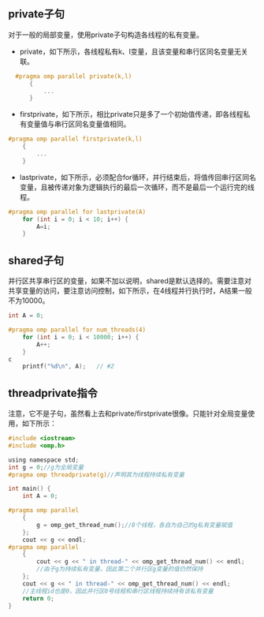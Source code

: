 ## private子句

对于一般的局部变量，使用private子句构造各线程的私有变量。

- private，如下所示，各线程私有k、l变量，且该变量和串行区同名变量无关联。

```c
  #pragma omp parallel private(k,l)
      {
          ...
      }
```

- firstprivate，如下所示，相比private只是多了一个初始值传递，即各线程私有变量值与串行区同名变量值相同。

```c
#pragma omp parallel firstprivate(k,l)
    {
        ...
    }
```

- lastprivate，如下所示，必须配合for循环，并行结束后，将值传回串行区同名变量，且被传递对象为逻辑执行的最后一次循环，而不是最后一个运行完的线程。

```c
#pragma omp parallel for lastprivate(A)
    for (int i = 0; i < 10; i++) {
        A=i;
    }
```

## shared子句

并行区共享串行区的变量，如果不加以说明，shared是默认选择的。需要注意对共享变量的访问，要注意访问控制，如下所示，在4线程并行执行时，A结果一般不为10000。

```c
int A = 0;

#pragma omp parallel for num_threads(4)
    for (int i = 0; i < 10000; i++) {
        A++;
    }
c
    printf("%d\n", A);   // #2
```

## threadprivate指令

注意，它不是子句，虽然看上去和private/firstprivate很像。只能针对全局变量使用，如下所示：

```c
#include <iostream>
#include <omp.h>

using namespace std;
int g = 0;//g为全局变量
#pragma omp threadprivate(g)//声明其为线程持续私有变量

int main() {
    int A = 0;

#pragma omp parallel
    {
        g = omp_get_thread_num();//8个线程，各自为自己的g私有变量赋值
    };
    cout << g << endl;
#pragma omp parallel
    {
        cout << g << " in thread-" << omp_get_thread_num() << endl;
        //由于g为持续私有变量，因此第二个并行区g变量的值仍然保持
    };
    cout << g << " in thread-" << omp_get_thread_num() << endl;
    //主线程id也是0，因此并行区0号线程和串行区线程持续持有该私有变量
    return 0;
}
```

